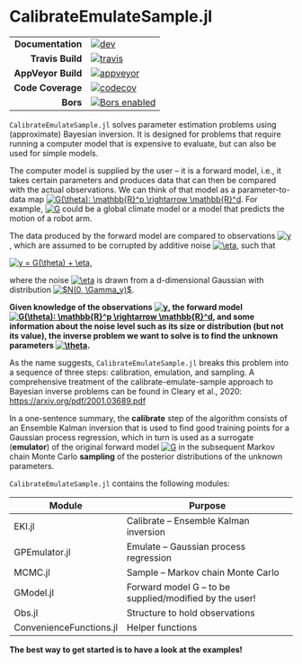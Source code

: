 # CalibrateEmulateSample.jl

|||
|---------------------:|:----------------------------------------------|
| **Documentation**    | [![dev][docs-dev-img]][docs-dev-url]          |
| **Travis Build**     | [![travis][travis-img]][travis-url]           |
| **AppVeyor Build**   | [![appveyor][appveyor-img]][appveyor-url]     |
| **Code Coverage**    | [![codecov][codecov-img]][codecov-url]        |
| **Bors**             | [![Bors enabled][bors-img]][bors-url]         |

[docs-dev-img]: https://img.shields.io/badge/docs-dev-blue.svg
[docs-dev-url]: https://climate-machine.github.io/CalibrateEmulateSample.jl/dev/

[travis-img]: https://travis-ci.org/climate-machine/CalibrateEmulateSample.jl.svg?branch=master
[travis-url]: https://travis-ci.org/climate-machine/CalibrateEmulateSample.jl

[appveyor-img]: https://ci.appveyor.com/api/projects/status/c6eykd0w94pmyjt8/branch/master?svg=true
[appveyor-url]: https://ci.appveyor.com/project/climate-machine/calibrateemulatesample-jl/branch/master

[codecov-img]: https://codecov.io/gh/climate-machine/CalibrateEmulateSample.jl/branch/master/graph/badge.svg
[codecov-url]: https://codecov.io/gh/climate-machine/CalibrateEmulateSample.jl

[bors-img]: https://bors.tech/images/badge_small.svg
[bors-url]: https://app.bors.tech/repositories/11528


`CalibrateEmulateSample.jl` solves parameter estimation problems using (approximate) Bayesian inversion. It is designed for problems that require running a computer model that is expensive to evaluate, but can also be used for simple models.

The computer model is supplied by the user – it is a forward model, i.e., it takes certain parameters and produces data that can then be compared with the actual observations. We can think of that model as a parameter-to-data map <a href="https://www.codecogs.com/eqnedit.php?latex=G(\theta):&space;\mathbb{R}^p&space;\rightarrow&space;\mathbb{R}^d" target="_blank"><img src="https://latex.codecogs.com/gif.latex?G(\theta):&space;\mathbb{R}^p&space;\rightarrow&space;\mathbb{R}^d" title="G(\theta): \mathbb{R}^p \rightarrow \mathbb{R}^d" /></a>. For example, <a href="https://www.codecogs.com/eqnedit.php?latex=G" target="_blank"><img src="https://latex.codecogs.com/gif.latex?G" title="G" /></a> could be a global climate model or a model that predicts the motion of a robot arm. 

The data produced by the forward model are compared to observations <a href="https://www.codecogs.com/eqnedit.php?latex=y" target="_blank"><img src="https://latex.codecogs.com/gif.latex?y" title="y" /></a>, which are assumed to be corrupted by additive noise <a href="https://www.codecogs.com/eqnedit.php?latex=\eta" target="_blank"><img src="https://latex.codecogs.com/gif.latex?\eta" title="\eta" /></a>, such that

<a href="https://www.codecogs.com/eqnedit.php?latex=y&space;=&space;G(\theta)&space;&plus;&space;\eta," target="_blank"><img src="https://latex.codecogs.com/gif.latex?y&space;=&space;G(\theta)&space;&plus;&space;\eta," title="y = G(\theta) + \eta," /></a>

where the noise <a href="https://www.codecogs.com/eqnedit.php?latex=\eta" target="_blank"><img src="https://latex.codecogs.com/gif.latex?\eta" title="\eta" /></a> is drawn from a d-dimensional Gaussian with distribution <a href="https://www.codecogs.com/eqnedit.php?latex=$N(0,&space;\Gamma_y)$" target="_blank"><img src="https://latex.codecogs.com/gif.latex?$N(0,&space;\Gamma_y)$" title="$N(0, \Gamma_y)$" /></a>.

**Given knowledge of the  observations <a href="https://www.codecogs.com/eqnedit.php?latex=y" target="_blank"><img src="https://latex.codecogs.com/gif.latex?y" title="y" /></a>, the forward model <a href="https://www.codecogs.com/eqnedit.php?latex=G(\theta):&space;\mathbb{R}^p&space;\rightarrow&space;\mathbb{R}^d" target="_blank"><img src="https://latex.codecogs.com/gif.latex?G(\theta):&space;\mathbb{R}^p&space;\rightarrow&space;\mathbb{R}^d" title="G(\theta): \mathbb{R}^p \rightarrow \mathbb{R}^d" /></a>, and some information about the noise level such as its size or distribution (but not its value), the inverse problem we want to solve is to find the unknown parameters <a href="https://www.codecogs.com/eqnedit.php?latex=\theta" target="_blank"><img src="https://latex.codecogs.com/gif.latex?\theta" title="\theta" /></a>.**
 
As the name suggests, ```CalibrateEmulateSample.jl``` breaks this problem into a sequence of three steps: calibration, emulation, and sampling.
A comprehensive treatment of the calibrate-emulate-sample approach to Bayesian inverse problems can be found in Cleary et al., 2020: https://arxiv.org/pdf/2001.03689.pdf

In a one-sentence summary, the **calibrate** step of the algorithm consists of an Ensemble Kalman inversion that is used to find good training points for a Gaussian process regression, which in turn is used as a surrogate (**emulator**) of the original forward model <a href="https://www.codecogs.com/eqnedit.php?latex=G" target="_blank"><img src="https://latex.codecogs.com/gif.latex?G" title="G" /></a> in the subsequent Markov chain Monte Carlo **sampling** of the posterior distributions of the unknown parameters.


`CalibrateEmulateSample.jl` contains the following modules:

Module                  | Purpose
----------------------- | -------------------------------------------------------
EKI.jl                  | Calibrate – Ensemble Kalman inversion
GPEmulator.jl           | Emulate – Gaussian process regression
MCMC.jl                 | Sample – Markov chain Monte Carlo
GModel.jl               | Forward model G – to be supplied/modified by the user!
Obs.jl                  | Structure to hold observations
ConvenienceFunctions.jl | Helper functions

**The best way to get started is to have a look at the examples!**

